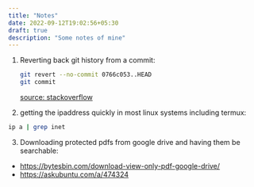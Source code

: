 ```yaml
---
title: "Notes"
date: 2022-09-12T19:02:56+05:30
draft: true
description: "Some notes of mine"
---
```


1. Reverting back git history from a commit:
   ```bash
   git revert --no-commit 0766c053..HEAD
   git commit
   ```
   [source: stackoverflow](https://stackoverflow.com/a/21718540/11879596)

2. getting the ipaddress quickly in most linux systems including termux:
  ```bash
  ip a | grep inet
  ```

3. Downloading protected pdfs from google drive and having them be searchable:
  - https://bytesbin.com/download-view-only-pdf-google-drive/
  - https://askubuntu.com/a/474324
